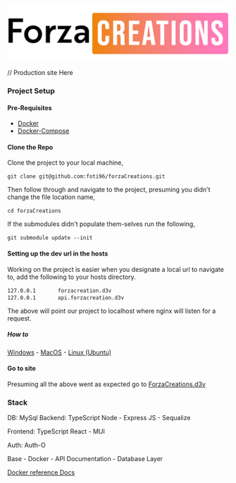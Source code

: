 ![Forza Creations temp logo.](/docs/assets/images/ForzaCreationsLogo.png)

// Production site Here

### Project Setup

#### Pre-Requisites
 - [Docker](https://www.docker.com/)
 - [Docker-Compose](https://docs.docker.com/compose/install/)
#### Clone the Repo
 Clone the project to your local machine,
````
git clone git@github.com:foti96/forzaCreations.git
````
Then follow through and navigate to the project, presuming you didn't change the file location name,
````
cd forzaCreations
````
If the submodules didn't populate them-selves run the following,
````
git submodule update --init
````
#### Setting up the dev url in the hosts
Working on the project is easier when you designate a local url to navigate to, add the following to your hosts directory.
````
127.0.0.1       forzacreation.d3v
127.0.0.1       api.forzacreation.d3v
````
The above will point our project to localhost where nginx will listen for a request.
##### How to
[Windows](https://www.onmsft.com/how-to/how-to-modify-your-hosts-file-in-windows-10-and-why-you-might-want-to)
    - [MacOS](https://setapp.com/how-to/edit-mac-hosts-file)
    - [Linux (Ubuntu)](https://websiteforstudents.com/how-to-edit-the-local-hosts-file-on-ubuntu-18-04-16-04/)

#### Go to site
Presuming all the above went as expected go to [ForzaCreations.d3v](http://forzacreation.d3v)

### Stack
DB: MySql
Backend: TypeScript Node
    - Express JS
    - Sequalize
  
Frontend: TypeScript React
    - MUI

Auth: Auth-O

Base
    - Docker 
    - API Documentation
    - Database Layer

[Docker reference Docs](/docs/docker/dockerStructure.md)